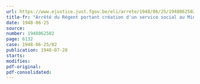 ```yaml
---
url: https://www.ejustice.just.fgov.be/eli/arrete/1948/06/25/1948062502/justel
title-fr: "Arrêté du Régent portant création d'un service social au Ministère de la justice"
date: 1948-06-25
source:
number: 1948062502
page: 6132
case: 1948-06-25/02
publication: 1948-07-28
starts:
modifies:
pdf-original:
pdf-consolidated:
---
```


